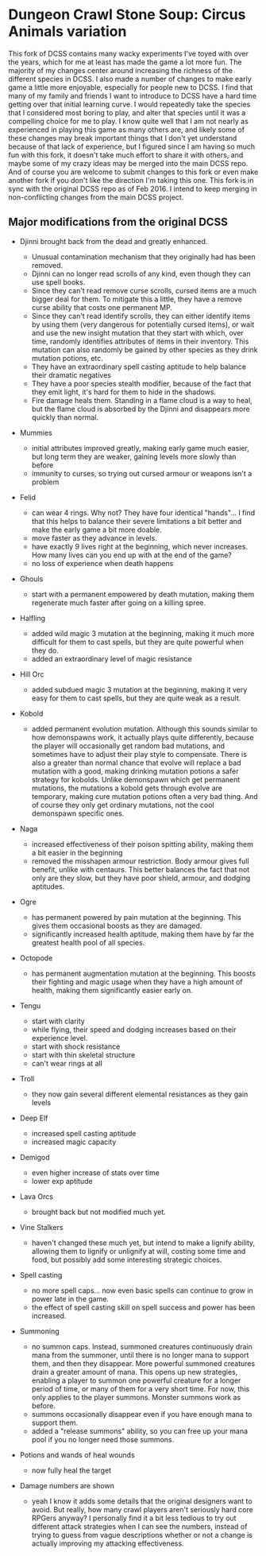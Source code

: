 # Dungeon Crawl Stone Soup: Circus Animals variation

This fork of DCSS contains many wacky experiments I've toyed with over the years, which for me at least has made the game a lot more fun. 
The majority of my changes center around increasing the richness of the different species in DCSS. 
I also made a number of changes to make early game a little more enjoyable, especially for people new to DCSS. I find that many of my family and friends I want
to introduce to DCSS have a hard time getting over that initial learning curve.
I would repeatedly take the species that I considered most boring to play, and alter that species until it was a compelling choice for me to play. 
I know quite well that I am not nearly as experienced in playing this game as many others are, and likely some of these changes may break important things that
I don't yet understand because of that lack of experience, but I figured since I am having so much fun with this fork, it
doesn't take much effort to share it with others, and maybe some of my crazy ideas may be merged into the main DCSS repo. And of
course you are welcome to submit changes to this fork or even make another fork if you don't like the direction I'm taking this one. 
This fork is in sync with the original DCSS repo as of Feb 2016. I intend to keep merging in non-conflicting changes from the main DCSS project.

## Major modifications from the original DCSS

* Djinni brought back from the dead and greatly enhanced.
    * Unusual contamination mechanism that they originally had has been removed.
    * Djinni can no longer read scrolls of any kind, even though they can use spell books.
    * Since they can't read remove curse scrolls, cursed items are a much bigger deal for them. To mitigate this a little, they have a remove curse ability that
      costs one permanent MP.
    * Since they can't read identify scrolls, they can either identify items by using them (very dangerous for potentially cursed items), or wait and use the
      new insight mutation that they start with which, over time, randomly identifies attributes of items in their inventory. This mutation can also randomly be
      gained by other species as they drink mutation potions, etc.
    * They have an extraordinary spell casting aptitude to help balance their dramatic negatives
    * They have a poor species stealth modifier, because of the fact that they emit light, it's hard for them to hide in the shadows.
    * Fire damage heals them. Standing in a flame cloud is a way to heal, but the flame cloud is absorbed by the Djinni and disappears more quickly
      than normal.

* Mummies
    * initial attributes improved greatly, making early game much easier, but long term they are weaker, gaining levels more slowly than before
    * immunity to curses, so trying out cursed armour or weapons isn't a problem

* Felid
    * can wear 4 rings. Why not? They have four identical "hands"... I find that this helps to balance their severe limitations a bit better and make the early
      game a bit more doable. 
    * move faster as they advance in levels.
    * have exactly 9 lives right at the beginning, which never increases. How many lives can you end up with at the end of the game?
    * no loss of experience when death happens

* Ghouls
    * start with a permanent empowered by death mutation, making them regenerate much faster after going on a killing spree. 

* Halfling
    * added wild magic 3 mutation at the beginning, making it much more difficult for them to cast spells, but they are quite powerful when they do. 
    * added an extraordinary level of magic resistance

* Hill Orc
    * added subdued magic 3 mutation at the beginning, making it very easy for them to cast spells, but they are quite weak as a result.

* Kobold
    * added permanent evolution mutation. Although this sounds similar to how demonspawns work, it actually plays quite differently, because the player will occasionally
      get random bad mutations, and sometimes have to adjust their play style to compensate. There is also a greater than normal chance that evolve will replace
      a bad mutation with a good, making drinking mutation potions a safer strategy for kobolds. Unlike demonspawn which get permanent mutations, the mutations
      a kobold gets through evolve are temporary, making cure mutation potions often a very bad thing. And of course they only get ordinary mutations, not the
      cool demonspawn specific ones.
      
* Naga
    * increased effectiveness of their poison spitting ability, making them a bit easier in the beginning
    * removed the misshapen armour restriction. Body armour gives full benefit, unlike with centaurs. This better balances the fact that not only are they slow,
      but they have poor shield, armour, and dodging aptitudes. 

* Ogre
    * has permanent powered by pain mutation at the beginning. This gives them occasional boosts as they are damaged. 
    * significantly increased health aptitude, making them have by far the greatest health pool of all species. 

* Octopode
    * has permanent augmentation mutation at the beginning. This boosts their fighting and magic usage when they have a high amount of health, making them
      significantly easier early on.

* Tengu
    * start with clarity
    * while flying, their speed and dodging increases based on their experience level.
    * start with shock resistance
    * start with thin skeletal structure
    * can't wear rings at all

* Troll
    * they now gain several different elemental resistances as they gain levels

* Deep Elf
    * increased spell casting aptitude
    * increased magic capacity

* Demigod
    * even higher increase of stats over time
    * lower exp aptitude

* Lava Orcs
    * brought back but not modified much yet. 

* Vine Stalkers
    * haven't changed these much yet, but intend to make a lignify ability, allowing them to lignify or unlignify at will, costing some time and food, but
      possibly add some interesting strategic choices. 

* Spell casting
    * no more spell caps... now even basic spells can continue to grow in power late in the game. 
    * the effect of spell casting skill on spell success and power has been increased.

* Summoning
    * no summon caps. Instead, summoned creatures continuously drain mana from the summoner, until there is no longer mana to support them, and then they
      disappear. More powerful summoned creatures drain a greater amount of mana. This opens up new strategies, enabling a player to summon one powerful
      creature for a longer period of time, or many of them for a very short time. For now, this only applies to the player summons. Monster summons work as
      before. 
    * summons occasionally disappear even if you have enough mana to support them. 
    * added a "release summons" ability, so you can free up your mana pool if you no longer need those summons. 

* Potions and wands of heal wounds
    * now fully heal the target

* Damage numbers are shown
    * yeah I know it adds some details that the original designers want to avoid. But really, how many crawl players aren't seriously hard core RPGers anyway? I
      personally find it a bit less tedious to try out different attack strategies when I can see the numbers, instead of trying to guess from vague
      descriptions whether or not a change is actually improving my attacking effectiveness. 

